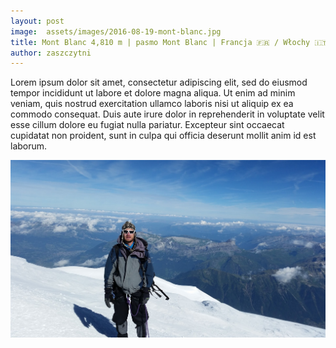 ```yaml
---
layout: post
image:  assets/images/2016-08-19-mont-blanc.jpg
title: Mont Blanc 4,810 m | pasmo Mont Blanc | Francja 🇫🇷 / Włochy 🇮🇹
author: zaszczytni
---
```


Lorem ipsum dolor sit amet, consectetur adipiscing elit, sed do eiusmod tempor incididunt ut labore et dolore magna aliqua. Ut enim ad minim veniam, quis nostrud exercitation ullamco laboris nisi ut aliquip ex ea commodo consequat. Duis aute irure dolor in reprehenderit in voluptate velit esse cillum dolore eu fugiat nulla pariatur. Excepteur sint occaecat cupidatat non proident, sunt in culpa qui officia deserunt mollit anim id est laborum.

![Me](/assets/images/2016-08-19-mont-blanc-me.jpg)

